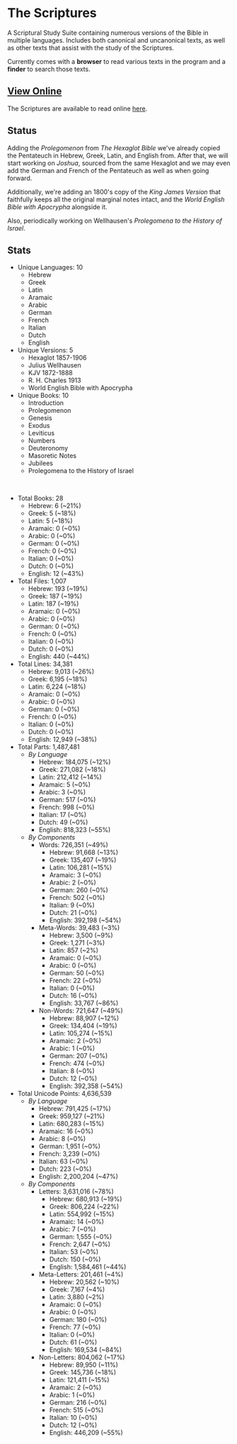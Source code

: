 # The Scriptures

A Scriptural Study Suite containing numerous versions of the Bible in multiple languages. Includes both canonical and uncanonical texts, as well as other texts that assist with the study of the Scriptures.

Currently comes with a **browser** to read various texts in the program and a **finder** to search those texts.

## **[View Online](https://r-neal-kelly.github.io/the_scriptures/)**

The Scriptures are available to read online [here](https://r-neal-kelly.github.io/the_scriptures/).

## Status

Adding the *Prolegomenon* from *The Hexaglot Bible* we've already copied the Pentateuch in Hebrew, Greek, Latin, and English from. After that, we will start working on *Joshua*, sourced from the same Hexaglot and we may even add the German and French of the Pentateuch as well as when going forward.

Additionally, we're adding an 1800's copy of the *King James Version* that faithfully keeps all the original marginal notes intact, and the *World English Bible with Apocrypha* alongside it.

Also, periodically working on Wellhausen's *Prolegomena to the History of Israel*.

## Stats

- Unique Languages: 10
    - Hebrew
    - Greek
    - Latin
    - Aramaic
    - Arabic
    - German
    - French
    - Italian
    - Dutch
    - English
- Unique Versions: 5
    - Hexaglot 1857-1906
    - Julius Wellhausen
    - KJV 1872-1888
    - R. H. Charles 1913
    - World English Bible with Apocrypha
- Unique Books: 10
    - Introduction
    - Prolegomenon
    - Genesis
    - Exodus
    - Leviticus
    - Numbers
    - Deuteronomy
    - Masoretic Notes
    - Jubilees
    - Prolegomena to the History of Israel

<br>

- Total Books: 28
    - Hebrew: 6 (~21%)
    - Greek: 5 (~18%)
    - Latin: 5 (~18%)
    - Aramaic: 0 (~0%)
    - Arabic: 0 (~0%)
    - German: 0 (~0%)
    - French: 0 (~0%)
    - Italian: 0 (~0%)
    - Dutch: 0 (~0%)
    - English: 12 (~43%)
- Total Files: 1,007
    - Hebrew: 193 (~19%)
    - Greek: 187 (~19%)
    - Latin: 187 (~19%)
    - Aramaic: 0 (~0%)
    - Arabic: 0 (~0%)
    - German: 0 (~0%)
    - French: 0 (~0%)
    - Italian: 0 (~0%)
    - Dutch: 0 (~0%)
    - English: 440 (~44%)
- Total Lines: 34,381
    - Hebrew: 9,013 (~26%)
    - Greek: 6,195 (~18%)
    - Latin: 6,224 (~18%)
    - Aramaic: 0 (~0%)
    - Arabic: 0 (~0%)
    - German: 0 (~0%)
    - French: 0 (~0%)
    - Italian: 0 (~0%)
    - Dutch: 0 (~0%)
    - English: 12,949 (~38%)
- Total Parts: 1,487,481
    - <i>By Language</i>
        - Hebrew: 184,075 (~12%)
        - Greek: 271,082 (~18%)
        - Latin: 212,412 (~14%)
        - Aramaic: 5 (~0%)
        - Arabic: 3 (~0%)
        - German: 517 (~0%)
        - French: 998 (~0%)
        - Italian: 17 (~0%)
        - Dutch: 49 (~0%)
        - English: 818,323 (~55%)
    - <i>By Components</i>
        - Words: 726,351 (~49%)
            - Hebrew: 91,668 (~13%)
            - Greek: 135,407 (~19%)
            - Latin: 106,281 (~15%)
            - Aramaic: 3 (~0%)
            - Arabic: 2 (~0%)
            - German: 260 (~0%)
            - French: 502 (~0%)
            - Italian: 9 (~0%)
            - Dutch: 21 (~0%)
            - English: 392,198 (~54%)
        - Meta-Words: 39,483 (~3%)
            - Hebrew: 3,500 (~9%)
            - Greek: 1,271 (~3%)
            - Latin: 857 (~2%)
            - Aramaic: 0 (~0%)
            - Arabic: 0 (~0%)
            - German: 50 (~0%)
            - French: 22 (~0%)
            - Italian: 0 (~0%)
            - Dutch: 16 (~0%)
            - English: 33,767 (~86%)
        - Non-Words: 721,647 (~49%)
            - Hebrew: 88,907 (~12%)
            - Greek: 134,404 (~19%)
            - Latin: 105,274 (~15%)
            - Aramaic: 2 (~0%)
            - Arabic: 1 (~0%)
            - German: 207 (~0%)
            - French: 474 (~0%)
            - Italian: 8 (~0%)
            - Dutch: 12 (~0%)
            - English: 392,358 (~54%)
- Total Unicode Points: 4,636,539
    - <i>By Language</i>
        - Hebrew: 791,425 (~17%)
        - Greek: 959,127 (~21%)
        - Latin: 680,283 (~15%)
        - Aramaic: 16 (~0%)
        - Arabic: 8 (~0%)
        - German: 1,951 (~0%)
        - French: 3,239 (~0%)
        - Italian: 63 (~0%)
        - Dutch: 223 (~0%)
        - English: 2,200,204 (~47%)
    - <i>By Components</i>
        - Letters: 3,631,016 (~78%)
            - Hebrew: 680,913 (~19%)
            - Greek: 806,224 (~22%)
            - Latin: 554,992 (~15%)
            - Aramaic: 14 (~0%)
            - Arabic: 7 (~0%)
            - German: 1,555 (~0%)
            - French: 2,647 (~0%)
            - Italian: 53 (~0%)
            - Dutch: 150 (~0%)
            - English: 1,584,461 (~44%)
        - Meta-Letters: 201,461 (~4%)
            - Hebrew: 20,562 (~10%)
            - Greek: 7,167 (~4%)
            - Latin: 3,880 (~2%)
            - Aramaic: 0 (~0%)
            - Arabic: 0 (~0%)
            - German: 180 (~0%)
            - French: 77 (~0%)
            - Italian: 0 (~0%)
            - Dutch: 61 (~0%)
            - English: 169,534 (~84%)
        - Non-Letters: 804,062 (~17%)
            - Hebrew: 89,950 (~11%)
            - Greek: 145,736 (~18%)
            - Latin: 121,411 (~15%)
            - Aramaic: 2 (~0%)
            - Arabic: 1 (~0%)
            - German: 216 (~0%)
            - French: 515 (~0%)
            - Italian: 10 (~0%)
            - Dutch: 12 (~0%)
            - English: 446,209 (~55%)
